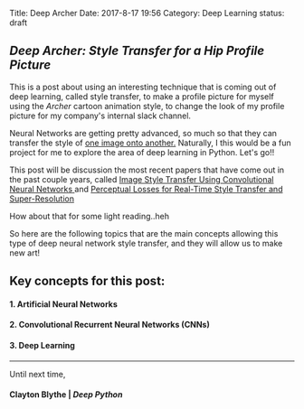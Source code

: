 Title: Deep Archer
Date: 2017-8-17 19:56
Category: Deep Learning
status: draft
## *Deep Archer: Style Transfer for a Hip Profile Picture*

This is a post about using an interesting technique that is coming out of deep learning, called style transfer,
to make a profile picture for myself using the *Archer* cartoon animation style, to change the look of my profile picture for my company's internal slack channel.

Neural Networks are getting pretty advanced, so much so that they can transfer the style of [one image onto another.](https://github.com/lengstrom/fast-style-transfer) Naturally, I this would be a fun project for me to explore the area of deep learning in Python. Let's go!!

This post will be discussion the most recent papers that have come out in the past couple years, called [Image Style Transfer Using Convolutional Neural Networks
](http://www.cv-foundation.org/openaccess/content_cvpr_2016/papers/Gatys_Image_Style_Transfer_CVPR_2016_paper.pdf) and [Perceptual Losses for Real-Time Style Transfer and Super-Resolution
](https://arxiv.org/pdf/1609.04802)

How about that for some light reading..heh

So here are the following topics that are the main concepts allowing this type of deep neural network style transfer, and they will allow us to make new art!

## Key concepts for this post:
#### 1. Artificial Neural Networks
#### 2. Convolutional Recurrent Neural Networks (CNNs)
#### 3. Deep Learning
-------------


Until next time,
#### Clayton Blythe | *Deep Python*
